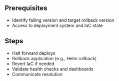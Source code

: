 <!--
Explainer: Rollback procedure for failed deployments.
-->

## Prerequisites

- Identify failing version and target rollback version
- Access to deployment system and IaC state

## Steps

- Halt forward deploys
- Rollback application (e.g., Helm rollback)
- Revert IaC if needed
- Validate health checks and dashboards
- Communicate resolution

